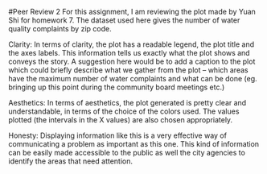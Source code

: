 #Peer Review 2
For this assignment, I am reviewing the plot made by Yuan Shi for homework 7. The dataset used here gives the number of water quality complaints by zip code. 

Clarity: In terms of clarity, the plot has a readable legend, the plot title and the axes labels. This information tells us exactly what the plot shows and conveys the story. A suggestion here would be to add a caption to the plot which could briefly describe what we gather from the plot – which areas have the maximum number of water complaints and what can be done (eg. bringing up this point during the community board meetings etc.)

Aesthetics: In terms of aesthetics, the plot generated is pretty clear and understandable, in terms of the choice of the colors used. The values plotted (the intervals in the X values) are also chosen appropriately. 

Honesty: Displaying information like this is a very effective way of communicating a problem as important as this one. This kind of information can be easily made accessible to the public as well the city agencies to identify the areas that need attention. 
